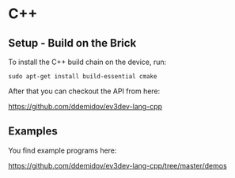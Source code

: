 # C++

## Setup - Build on the Brick

To install the C++ build chain on the device, run:

`sudo apt-get install build-essential cmake`

After that you can checkout the API from here:

https://github.com/ddemidov/ev3dev-lang-cpp

## Examples

You find example programs here:

https://github.com/ddemidov/ev3dev-lang-cpp/tree/master/demos
